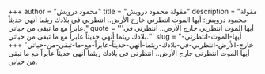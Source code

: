 +++
author = "محمود درويش"
title = "مقولة محمود درويش"
description = "مقولة محمود درويش: أيها الموت انتظرني خارج الأرض.. انتظرني في بلادك ريثما أنهي حديثاً عابراً مع ما تبقى من حياتي."
quote = '''أيها الموت انتظرني خارج الأرض.. انتظرني في بلادك ريثما أنهي حديثاً عابراً مع ما تبقى من حياتي.'''
slug = "أيها-الموت-انتظرني-خارج-الأرض-انتظرني-في-بلادك-ريثما-أنهي-حديثاً-عابراً-مع-ما-تبقى-من-حياتي"
+++
أيها الموت انتظرني خارج الأرض.. انتظرني في بلادك ريثما أنهي حديثاً عابراً مع ما تبقى من حياتي.
